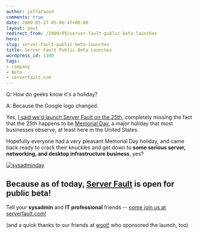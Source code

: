 ```yaml
---
author: jeffatwood
comments: true
date: 2009-05-27 05:06:47+00:00
layout: post
redirect_from: /2009/05/server-fault-public-beta-launches
hero: 
slug: server-fault-public-beta-launches
title: Server Fault Public Beta Launches
wordpress_id: 1349
tags:
- company
- Beta
- serverfault.com
---
```





>
Q: How do geeks know it's a holiday?

> 
> 
A: Because the Google logo changed.






Yes, [I said we'd launch Server Fault on the 25th](http://blog.stackoverflow.com/2009/05/server-fault-public-beta-nears/), completely missing the fact that the 25th happens to be [Memorial Day](http://en.wikipedia.org/wiki/Memorial_Day), a major holiday that most businesses observe, at least here in the United States.



Hopefully everyone had a very pleasant Memorial Day holiday, and came back ready to crack their knuckles and get down to **some serious server, networking, and desktop infrastructure business**, yes?



[![sysadminday](https://i.stack.imgur.com/Y3KxH.jpg)](http://www.sysadminday.com/)





## Because as of today, [Server Fault](http://serverfault.com) is open for public beta!





Tell your **sysadmin** and **IT professional** friends -- [come join us at serverfault.com!](http://serverfault.com)



(and a quick thanks to our friends at [woot!](http://www.woot.com) who sponsored the launch, too)

